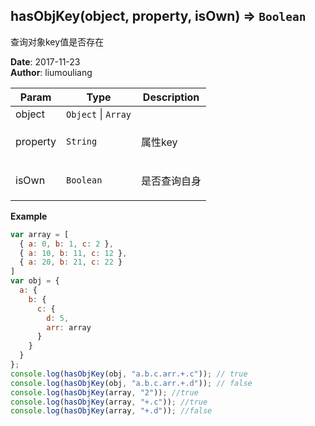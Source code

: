 ## hasObjKey(object, property, isOwn) ⇒ <code>Boolean</code>
<p>查询对象key值是否存在</p>

**Date**: 2017-11-23  
**Author**: liumouliang  

| Param | Type | Description |
| --- | --- | --- |
| object | <code>Object</code> \| <code>Array</code> |  |
| property | <code>String</code> | <p>属性key</p> |
| isOwn | <code>Boolean</code> | <p>是否查询自身|默认：true</p> |

**Example**  
```javascript
var array = [
  { a: 0, b: 1, c: 2 },
  { a: 10, b: 11, c: 12 },
  { a: 20, b: 21, c: 22 }
]
var obj = {
  a: {
    b: {
      c: {
        d: 5,
        arr: array
      }
    }
  }
};console.log(hasObjKey(obj, "a.b.c.arr.+.c")); // trueconsole.log(hasObjKey(obj, "a.b.c.arr.+.d")); // falseconsole.log(hasObjKey(array, "2"));	//trueconsole.log(hasObjKey(array, "+.c")); //trueconsole.log(hasObjKey(array, "+.d")); //false
```
